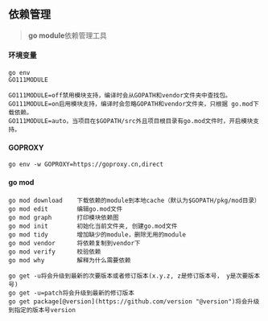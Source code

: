 ## 依赖管理

> **go module**依赖管理工具

#### 环境变量

    go env
    GO111MODULE

    GO111MODULE=off禁用模块支持，编译时会从GOPATH和vendor文件夹中查找包。
    GO111MODULE=on启用模块支持，编译时会忽略GOPATH和vendor文件夹，只根据 go.mod下载依赖。
    GO111MODULE=auto，当项目在$GOPATH/src外且项目根目录有go.mod文件时，开启模块支持。


#### GOPROXY

    go env -w GOPROXY=https://goproxy.cn,direct

#### go mod

```
go mod download    下载依赖的module到本地cache（默认为$GOPATH/pkg/mod目录）
go mod edit        编辑go.mod文件
go mod graph       打印模块依赖图
go mod init        初始化当前文件夹, 创建go.mod文件
go mod tidy        增加缺少的module，删除无用的module
go mod vendor      将依赖复制到vendor下
go mod verify      校验依赖
go mod why         解释为什么需要依赖

go get -u将会升级到最新的次要版本或者修订版本(x.y.z, z是修订版本号， y是次要版本号)
go get -u=patch将会升级到最新的修订版本
go get package[@version](https://github.com/version "@version")将会升级到指定的版本号version 
```
